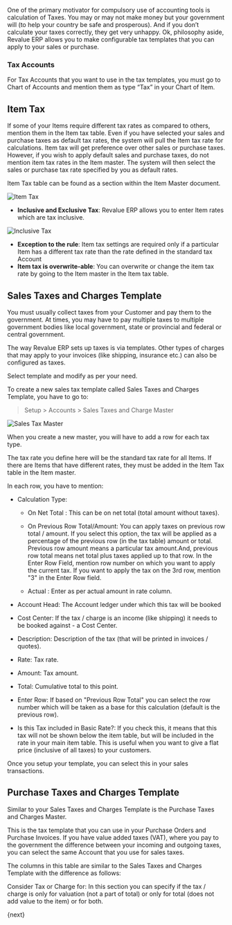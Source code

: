 One of the primary motivator for compulsory use of accounting tools is
calculation of Taxes. You may or may not make money but your government will
(to help your country be safe and prosperous). And if you don’t calculate your
taxes correctly, they get very unhappy. Ok, philosophy aside, Revalue ERP allows
you to make configurable tax templates that you can apply to your sales or
purchase.

### Tax Accounts

For Tax Accounts that you want to use in the tax templates, you must go to
Chart of Accounts and mention them as type “Tax” in your Chart of Item.

## Item Tax

If some of your Items require different tax rates as compared to others,
mention them in the Item tax table. Even if you have selected your sales and
purchase taxes as default tax rates, the system will pull the Item tax rate
for calculations. Item tax will get preference over other sales or purchase
taxes. However, if you wish to apply default sales and purchase taxes, do not
mention item tax rates in the Item master. The system will then select the
sales or purchase tax rate specified by you as default rates.

Item Tax table can be found as a section within the Item Master document.

<img class="screenshot" alt="Item Tax" src="{{docs_base_url}}/assets/img/taxes/item-tax.png">

  * **Inclusive and Exclusive Tax**: Revalue ERP allows you to enter Item rates which are tax inclusive.

<img class="screenshot" alt="Inclusive Tax" src="{{docs_base_url}}/assets/img/taxes/inclusive-tax.png">

  * **Exception to the rule**: Item tax settings are required only if a particular Item has a different tax rate than the rate defined in the standard tax Account
  * **Item tax is overwrite-able**: You can overwrite or change the item tax rate by going to the Item master in the Item tax table.

## Sales Taxes and Charges Template

You must usually collect taxes from your Customer and pay them to the
government. At times, you may have to pay multiple taxes to multiple
government bodies like local government, state or provincial and federal or
central government.

The way Revalue ERP sets up taxes is via templates. Other types of charges that
may apply to your invoices (like shipping, insurance etc.) can also be
configured as taxes.

Select template and modify as per your need.

To create a new sales tax template called Sales Taxes and Charges Template, you
have to go to:

> Setup > Accounts > Sales Taxes and Charge Master

<img class="screenshot" alt="Sales Tax Master" src="{{docs_base_url}}/assets/img/taxes/sales-tax-master.png">

When you create a new master, you will have to add a row for each tax type.

The tax rate you define here will be the standard tax rate for all Items. If
there are Items that have different rates, they must be added in the Item Tax
table in the Item master.

In each row, you have to mention:

  * Calculation Type:

    * On Net Total : This can be on net total (total amount without taxes).
    * On Previous Row Total/Amount: You can apply taxes on previous row total / amount. If you select this option, the tax will be applied as a percentage of the previous row (in the tax table) amount or total. Previous row amount means a particular tax amount.And, previous row total means net total plus taxes applied up to that row. In the Enter Row Field, mention row number on which you want to apply the current tax. If you want to apply the tax on the 3rd row, mention "3" in the Enter Row field.

    * Actual : Enter as per actual amount in rate column.

  * Account Head: The Account ledger under which this tax will be booked

  * Cost Center: If the tax / charge is an income (like shipping) it needs to be booked against - a Cost Center.
  * Description: Description of the tax (that will be printed in invoices / quotes).
  * Rate: Tax rate.
  * Amount: Tax amount.
  * Total: Cumulative total to this point.
  * Enter Row: If based on "Previous Row Total" you can select the row number which will be taken as a base for this calculation (default is the previous row).
  * Is this Tax included in Basic Rate?: If you check this, it means that this tax will not be shown below the item table, but will be included in the rate in your main item table. This is useful when you want to give a flat price (inclusive of all taxes) to your customers.

Once you setup your template, you can select this in your sales transactions.

## Purchase Taxes and Charges Template

Similar to your Sales Taxes and Charges Template is the Purchase Taxes and
Charges Master.

This is the tax template that you can use in your Purchase Orders and Purchase
Invoices. If you have value added taxes (VAT), where you pay to the government
the difference between your incoming and outgoing taxes, you can select the
same Account that you use for sales taxes.

The columns in this table are similar to the Sales Taxes and Charges Template
with the difference as follows:

Consider Tax or Charge for: In this section you can specify if the tax /
charge is only for valuation (not a part of total) or only for total (does not
add value to the item) or for both.

{next}

